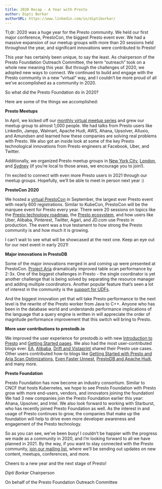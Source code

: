 ```yaml
---
title: 2020 Recap - A Year with Presto
author: Dipti Borkar
authorURL: https://www.linkedin.com/in/diptiborkar/
---
```


Tl;dr: 2020 was a huge year for the Presto community. We held our first major conference, PrestoCon, the biggest Presto event ever. We had a massive expansion of our meetup groups with more than 20 sessions held throughout the year, and significant innovations were contributed to Presto! 

This year has certainly been unique, to say the least. As chairperson of the Presto Foundation Outreach Committee, the term “outreach” took on a whole new meaning this year. But through the challenges of 2020, we adopted new ways to connect. We continued to build and engage with the Presto community in a new “virtual” way, and I couldn’t be more proud of all we’ve accomplished as a community in 2020. 

So what did the Presto Foundation do in 2020? 

<!-- truncate -->

Here are some of the things we accomplished:

**Presto Meetups**

In April, we kicked off our [monthly virtual meetup series](https://www.meetup.com/prestodb/) and grew our meetup group to almost 1,000 people. We had talks from Presto users like LinkedIn, Jampp, Walmart, Apache Hudi, AWS, Ahana, Upsolver, Alluxio, and Amundsen and learned how these companies are solving real problems with Presto. We also got an inside look at some of the key Presto technological innovations from Presto engineers at Facebook, Uber, and Twitter.

Additionally, we organized Presto meetup groups in [New York City](https://www.meetup.com/presto-meetup-new-york/), [London](https://www.meetup.com/presto-meetup-london/), and [Sydney](https://www.meetup.com/presto-meetup-sydney/) (if you’re local to those areas, we encourage you to join!).

I’m excited to connect with even more Presto users in 2021 through our meetup groups. Hopefully, we’ll be able to meet in person next year :)

**PrestoCon 2020**

We hosted a [virtual PrestoCon](https://prestodb.io/prestocon.html) in September, the largest ever Presto event with nearly 600 registrations. Similar to KubeCon, PrestoCon will be the marquee event for Presto every year. There were 20 sessions on topics like the [Presto technology roadmap](https://static.sched.com/hosted_files/prestocon2020/66/prestocon-keynote-yigitbasi.pdf), the [Presto ecosystem](https://www.youtube.com/watch?v=lsFSM2Z4kPs), and how users like Uber, Alibaba, Pinterest, Twitter, Agari, and JD.com use Presto in production. The event was a true testament to how strong the Presto community is and how much it is growing. 

I can’t wait to see what will be showcased at the next one. Keep an eye out for our next event in early 2021!

**Major innovations in PrestoDB**

Some of the major innovations merged in and coming up were presented at PrestoCon. [Project Aria](https://engineering.fb.com/data-infrastructure/aria-presto/) dramatically improved table scan performance by 2-3x. One of the biggest challenges in Presto - the single coordinator is yet another challenge that is being solved by separating the resource manager and adding multiple coordinators. Another popular feature that’s seen a lot of interest in the community is the [support for UDFs](https://prestodb.io/docs/current/admin/function-namespace-managers.html). 

And the biggest innovation yet that will take Presto performance to the next level is the rewrite of the Presto worker from Java to C++. Anyone who has been in the database world and understands performance implications of the language that a query engine is written in will appreciate the order of magnitude performance improvement that this switch will bring to Presto. 

**More user contributions to prestodb.io**

We improved the user experience for prestodb.io with new [Introduction to Presto](https://prestodb.io/overview.html) and [Getting Started pages](https://prestodb.io/getting-started.html). We also had the most user-contributed blogs ever. [EA](https://prestodb.io/blog/2020/08/06/presto-in-ea), [Alibaba](https://prestodb.io/blog/2020/06/30/data-lake-analytics-blog), [Drift and Vistaprint]((https://prestodb.io/blog/2020/10/29/presto-at-drift)) shared their Presto use cases. Other users contributed how-to blogs like [Getting Started with Presto and Aria Scan Optimizations](https://prestodb.io/blog/2020/08/14/getting-started-and-aria), [Even Faster Unnest](https://prestodb.io/blog/2020/08/20/unnest), [PrestoDB and Apache Hudi](https://prestodb.io/blog/2020/08/04/prestodb-and-hudi), and many more.

**Presto Foundation**

Presto Foundation has now become an industry consortium. Similar to CNCF that hosts Kubernetes, we hope to see Presto Foundation with Presto grow with more end-users, vendors, and innovators joining the foundation! We had 3 new companies join the Presto Foundation earlier this year: Ahana, Upsolver, and Intel. We also look forward to working with Starburst, who has recently joined Presto Foundation as well. As the interest in and usage of Presto continues to grow, the companies that make up the foundation will help to drive even more developer awareness and engagement of the Presto technology. 

So as you can see, we’ve been busy! I couldn’t be happier with the progress we made as a community in 2020, and I’m looking forward to all we have planned in 2021. By the way, if you want to stay connected with the Presto community, [join our mailing list](https://lists.prestodb.io/g/presto-events), where we’ll be sending out updates on new content, meetups, conferences, and more. 


Cheers to a new year and the next stage of Presto!

*_Dipti Borkar_*
Chairperson 

On behalf of the
Presto Foundation Outreach Committee 

